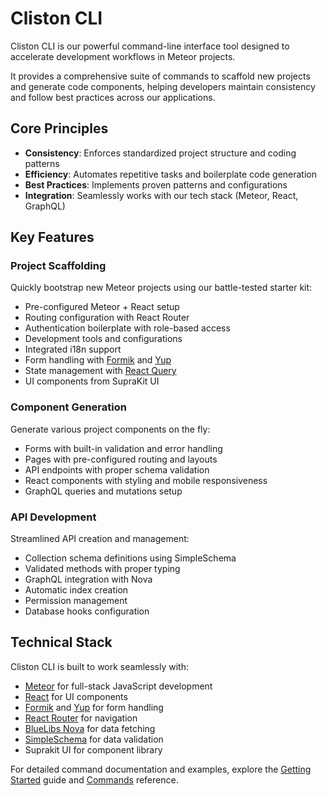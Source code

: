 # Cliston CLI

Cliston CLI is our powerful command-line interface tool designed to accelerate development workflows in Meteor projects.

It provides a comprehensive suite of commands to scaffold new projects and generate code components, helping developers maintain consistency and follow best practices across our applications.

## Core Principles

- **Consistency**: Enforces standardized project structure and coding patterns
- **Efficiency**: Automates repetitive tasks and boilerplate code generation
- **Best Practices**: Implements proven patterns and configurations
- **Integration**: Seamlessly works with our tech stack (Meteor, React, GraphQL)

## Key Features

### Project Scaffolding

Quickly bootstrap new Meteor projects using our battle-tested starter kit:

- Pre-configured Meteor + React setup
- Routing configuration with React Router
- Authentication boilerplate with role-based access
- Development tools and configurations
- Integrated i18n support
- Form handling with [Formik](https://formik.org) and [Yup](https://github.com/jquense/yup)
- State management with [React Query](https://tanstack.com/query)
- UI components from SupraKit UI

### Component Generation

Generate various project components on the fly:

- Forms with built-in validation and error handling
- Pages with pre-configured routing and layouts
- API endpoints with proper schema validation
- React components with styling and mobile responsiveness
- GraphQL queries and mutations setup

### API Development

Streamlined API creation and management:

- Collection schema definitions using SimpleSchema
- Validated methods with proper typing
- GraphQL integration with Nova
- Automatic index creation
- Permission management
- Database hooks configuration

## Technical Stack

Cliston CLI is built to work seamlessly with:

- [Meteor](https://www.meteor.com) for full-stack JavaScript development
- [React](https://reactjs.org) for UI components
- [Formik](https://formik.org) and [Yup](https://github.com/jquense/yup) for form handling
- [React Router](https://reactrouter.com) for navigation
- [BlueLibs Nova](https://www.bluelibs.com/docs/package-nova) for data fetching
- [SimpleSchema](https://github.com/aldeed/simple-schema-js) for data validation
- Suprakit UI for component library

For detailed command documentation and examples, explore the [Getting Started](./get-started.md) guide and [Commands](./commands.md) reference.
